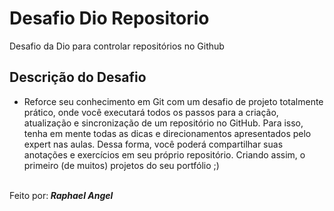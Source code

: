 # Desafio Dio Repositorio
Desafio da Dio para controlar repositórios no Github

## Descrição do Desafio<br>
* Reforce seu conhecimento em Git com um desafio de projeto totalmente prático, onde você executará todos os passos para a criação, atualização e sincronização de um repositório no GitHub. Para isso, tenha em mente todas as dicas e direcionamentos apresentados pelo expert nas aulas. Dessa forma, você poderá compartilhar suas anotações e exercícios em seu próprio repositório. Criando assim, o primeiro (de muitos) projetos do seu portfólio ;)
<br>
Feito por:<Strong> <em>Raphael Angel<em><Strong>
